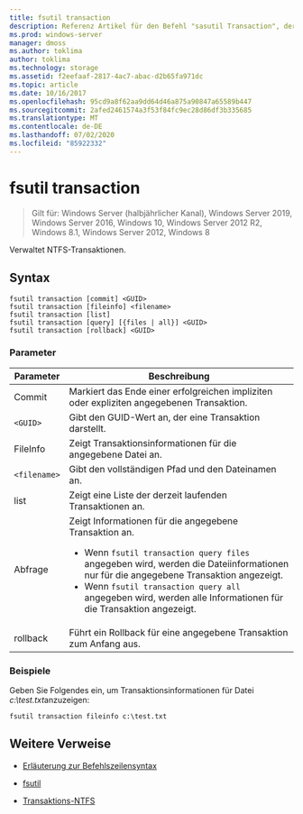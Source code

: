 ```yaml
---
title: fsutil transaction
description: Referenz Artikel für den Befehl "sasutil Transaction", der NTFS-Transaktionen verwaltet.
ms.prod: windows-server
manager: dmoss
ms.author: toklima
author: toklima
ms.technology: storage
ms.assetid: f2eefaaf-2817-4ac7-abac-d2b65fa971dc
ms.topic: article
ms.date: 10/16/2017
ms.openlocfilehash: 95cd9a8f62aa9dd64d46a875a90847a65589b447
ms.sourcegitcommit: 2afed2461574a3f53f84fc9ec28d86df3b335685
ms.translationtype: MT
ms.contentlocale: de-DE
ms.lasthandoff: 07/02/2020
ms.locfileid: "85922332"
---
```

# <a name="fsutil-transaction"></a>fsutil transaction

> Gilt für: Windows Server (halbjährlicher Kanal), Windows Server 2019, Windows Server 2016, Windows 10, Windows Server 2012 R2, Windows 8.1, Windows Server 2012, Windows 8

Verwaltet NTFS-Transaktionen.

## <a name="syntax"></a>Syntax

```
fsutil transaction [commit] <GUID>
fsutil transaction [fileinfo] <filename>
fsutil transaction [list]
fsutil transaction [query] [{files | all}] <GUID>
fsutil transaction [rollback] <GUID>
```

### <a name="parameters"></a>Parameter

| Parameter | Beschreibung |
| --------- | ----------- |
| Commit | Markiert das Ende einer erfolgreichen impliziten oder expliziten angegebenen Transaktion. |
| `<GUID>` | Gibt den GUID-Wert an, der eine Transaktion darstellt. |
| FileInfo  | Zeigt Transaktionsinformationen für die angegebene Datei an. |
| `<filename>` | Gibt den vollständigen Pfad und den Dateinamen an. |
| list | Zeigt eine Liste der derzeit laufenden Transaktionen an. |
| Abfrage | Zeigt Informationen für die angegebene Transaktion an.<ul><li>Wenn `fsutil transaction query files` angegeben wird, werden die Dateiinformationen nur für die angegebene Transaktion angezeigt.</li><li>Wenn `fsutil transaction query all` angegeben wird, werden alle Informationen für die Transaktion angezeigt.</li></ul> |
| rollback | Führt ein Rollback für eine angegebene Transaktion zum Anfang aus. |

### <a name="examples"></a>Beispiele

Geben Sie Folgendes ein, um Transaktionsinformationen für Datei *c:\test.txt*anzuzeigen:

```
fsutil transaction fileinfo c:\test.txt
```

## <a name="additional-references"></a>Weitere Verweise

- [Erläuterung zur Befehlszeilensyntax](command-line-syntax-key.md)

- [fsutil](fsutil.md)

- [Transaktions-NTFS](https://docs.microsoft.com/previous-versions/windows/it-pro/windows-server-2008-R2-and-2008/cc730726(v=ws.10))
